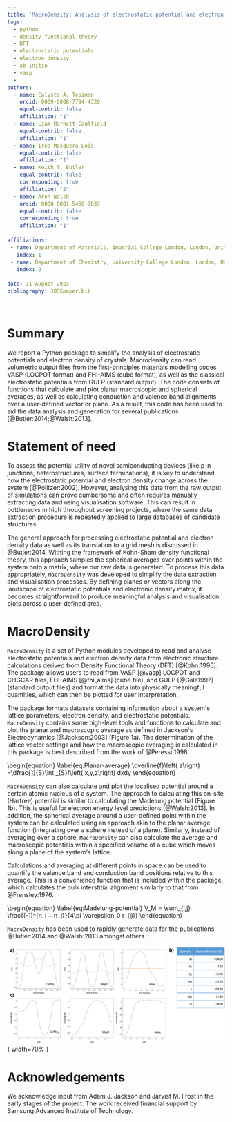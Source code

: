 ```yaml
---
title: 'MacroDensity: Analysis of electrostatic potential and electron density landscapes of crystals'
tags:
  - python
  - density functional theory
  - DFT
  - electrostatic potentials
  - electron density
  - ab initio
  - vasp
  -
authors:
  - name: Calysta A. Tesiman
    orcid: 0009-0008-7784-4320
    equal-contrib: false
    affiliation: "1"
  - name: Liam Harnett-Caulfield
    equal-contrib: false
    affiliation: "1"
  - name: Irea Mosquera-Lois
    equal-contrib: false
    affiliation: "1"
  - name: Keith T. Butler
    equal-contrib: false
    corresponding: true
	affiliation: "2"
  - name: Aron Walsh
    orcid: 0000-0001-5460-7033
    equal-contrib: false
    corresponding: true
	affiliation: "1"

affiliations:
 - name: Department of Materials, Imperial College London, London, United Kingdom
   index: 1
 - name: Department of Chemistry, University College London, London, United Kingdom
   index: 2

date: 31 August 2023
bibliography: JOSSpaper.bib

---
```


# Summary

We report a Python package to simplify the analysis of electrostatic potentials and electron density of crystals. Macrodensity can read volumetric output files from the first-principles materials modelling codes VASP (LOCPOT format) and FHI-AIMS (cube format), as well as the classical electrostatic potentials from GULP (standard output). The code consists of functions that calculate and plot planar macroscopic and spherical averages, as well as calculating conduction and valence band alignments over a user-defined vector or plane. As a result, this code has been used to aid the data analysis and generation for several publications [@Butler:2014;@Walsh:2013].

# Statement of need

To assess the potential utility of novel semiconducting devices (like p-n junctions, heterostructures, surface terminations), it is key to understand how the electrostatic potential and electron density change across the system [@Politzer:2002]. However, analysing this data from the raw output of simulations can prove cumbersome and often requires manually extracting data and using visualisation software. This can result in bottlenecks in high throughput screening projects, where the same data extraction procedure is repeatedly applied to large databases of candidate structures.

The general approach for processing electrostatic potential and electron density data as well as its translation to a grid mesh is discussed in @Butler:2014. Withing the framework of Kohn-Sham density functional theory, this approach samples the spherical averages over points within the system onto a matrix, where our raw data is generated. To process this data appropriately, ``MacroDensity`` was developed to simplify the data extraction and visualisation processes. By defining planes or vectors along the landscape of electrostatic potentials and electronic density matrix, it becomes straightforward to produce meaningful analysis and visualisation plots across a user-defined area.

# MacroDensity

``MacroDensity`` is a set of Python modules developed to read and analyse electrostatic potentials and electron density data from electronic structure calculations derived from Density Functional Theory (DFT) [@Kohn:1996]. The package allows users to read from VASP [@vasp] LOCPOT and CHGCAR files, FHI-AIMS [@fhi_aims] (cube file), and GULP [@Gale1997] (standard output files) and format the data into physically meaningful quantities, which can then be plotted for user interpretation.

The package formats datasets containing information about a system's lattice parameters, electron density, and electrostatic potentials. ``MacroDensity`` contains some high-level tools and functions to calculate and plot the planar and macroscopic average as defined in Jackson's Electrodynamics [@Jackson:2003] (Figure 1a). The determination of the lattice vector settings and how the macroscopic averaging is calculated in this package is best described from the work of @Peressi:1998.

\begin{equation}
\label{eq:Planar-average}
  \overline{f}\left( z\right) =\dfrac{1}{S}\int _{S}f\left( x,y,z\right) dxdy
\end{equation}

``MacroDensity`` can also calculate and plot the localised potential around a certain atomic nucleus of a system. The approach to calculating this on-site (Hartree) potential is similar to calculating the Madelung potential (Figure 1b). This is useful for electron energy level predictions [@Walsh:2013]. In addition, the spherical average around a user-defined point within the system can be calculated using an approach akin to the planar average function (integrating over a sphere instead of a plane). Similarly, instead of averaging over a sphere, ``MacroDensity`` can also calculate the average and macroscopic potentials within a specified volume of a cube which moves along a plane of the system's lattice.

Calculations and averaging at different points in space can be used to quantify the valence band and conduction band positions relative to this average. This is a convenience function that is included within the package, which calculates the bulk interstitial alignment similarly to that from @Frensley:1976.

\begin{equation}
\label{eq:Madelung-potential}
  V_M = \sum_{i,j} \frac{(-1)^{n_i + n_j}}{4\pi \varepsilon_0 r_{ij}}
\end{equation}

``MacroDensity`` has been used to rapidly generate data for the publications @Butler:2014 and @Walsh:2013 amongst others.

![Example analysis done with the package for AlAs, CsPbI<sub>3</sub>, and MgO: a) plots of the planar (blue) and macroscopic (orange) averages of the potential, b) plots of the mean potential along the [111] vector, c) onsite (Hartree) potentials of the constituent atoms of the compounds analysed. \label{fig1}](figure.png){ width=70% }

# Acknowledgements

We acknowledge input from Adam J. Jackson and Jarvist M. Frost in the early stages of the project. The work received financial support by Samsung Advanced Institute of Technology.
